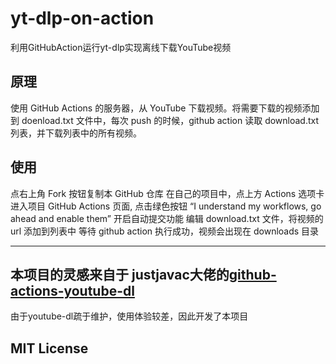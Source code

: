 # yt-dlp-on-action
利用GitHubAction运行yt-dlp实现离线下载YouTube视频
## 原理
使用 GitHub Actions 的服务器，从 YouTube 下载视频。将需要下载的视频添加到 doenload.txt 文件中，每次 push 的时候，github action 读取 download.txt 列表，并下载列表中的所有视频。

## 使用
点右上角 Fork 按钮复制本 GitHub 仓库
在自己的项目中，点上方 Actions 选项卡进入项目 GitHub Actions 页面, 
点击绿色按钮 “I understand my workflows, go ahead and enable them” 
开启自动提交功能
编辑 download.txt 文件，将视频的 url 添加到列表中
等待 github action 执行成功，视频会出现在 downloads 目录

---
## 本项目的灵感来自于 justjavac大佬的[github-actions-youtube-dl](https://github.com/justjavac/github-actions-youtube-dl)
由于youtube-dl疏于维护，使用体验较差，因此开发了本项目
## MIT License

